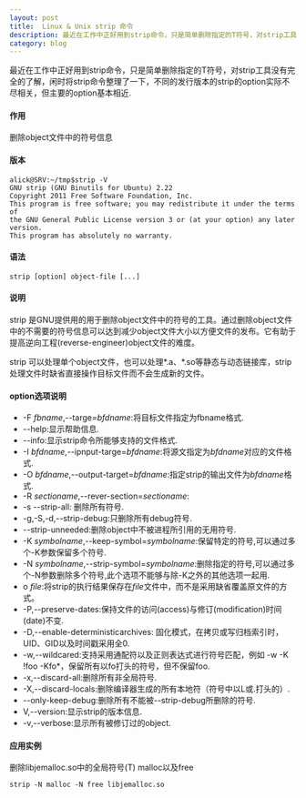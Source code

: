 ```yaml
---
layout: post
title:  Linux & Unix strip 命令
description: 最近在工作中正好用到strip命令，只是简单删除指定的T符号，对strip工具没有完全的了解，闲时将strip命令整理了一下，不同的发行版本的strip的option实际不尽相关，但主要的option基本相近。
category: blog
--- 
```



最近在工作中正好用到strip命令，只是简单删除指定的T符号，对strip工具没有完全的了解，闲时将strip命令整理了一下，不同的发行版本的strip的option实际不尽相关，但主要的option基本相近.

#### 作用

删除object文件中的符号信息

#### 版本

    alick@SRV:~/tmp$strip -V
    GNU strip (GNU Binutils for Ubuntu) 2.22
    Copyright 2011 Free Software Foundation, Inc.
    This program is free software; you may redistribute it under the terms of
    the GNU General Public License version 3 or (at your option) any later version.
    This program has absolutely no warranty.
    

#### 语法

    strip [option] object-file [...]
    

#### 说明

strip 是GNU提供用的用于删除object文件中的符号的工具。通过删除object文件中的不需要的符号信息可以达到减少object文件大小以方便文件的发布。它有助于提高逆向工程(reverse-engineer)object文件的难度。

strip 可以处理单个object文件，也可以处理*.a、*.so等静态与动态链接库，strip处理文件时缺省直接操作目标文件而不会生成新的文件。

#### option选项说明

*   -F *fbname*,--targe=*bfdname*:将目标文件指定为fbname格式.
*   --help:显示帮助信息.
*   --info:显示strip命令所能够支持的文件格式.
*   -I *bfdname*,--ipnput-targe=*bfdname*:将源文指定为*bfdname*对应的文件格式.
*   -O *bfdname*,--output-target=*bfdname*:指定strip的输出文件为*bfdname*格式.
*   -R *sectioname*,--rever-section=*sectioname*:
*   -s --strip-all: 删除所有符号.
*   -g,-S,-d,--strip-debug:只删除所有debug符号.
*   --strip-unneeded:删除object中不被进程所引用的无用符号.
*   -K *symbolname*,--keep-symbol=*symbolname*:保留特定的符号,可以通过多个-K参数保留多个符号.
*   -N *symbolname*,--strip-symbol=*symbolname*:删除指定的符号,可以通过多个-N参数删除多个符号,此个选项不能够与除-K之外的其他选项一起用.
*   o *file*:将strip的执行结果保存在*file*文件中，而不是采用缺省覆盖原文件的方式。
*   -P,--preserve-dates:保持文件的访问(access)与修订(modification)时间(date)不变. 
*   -D,--enable-deterministicarchives: 固化模式，在拷贝或写归档索引时，UID、GID以及时间戳采用全0.
*   -w,--wildcared:支持采用通配符以及正则表达式进行符号匹配，例如 -w -K !foo -Kfo*，保留所有以fo打头的符号，但不保留foo. 
*   -x,--discard-all:删除所有非全局符号.
*   -X,--discard-locals:删除编译器生成的所有本地符（符号中以L或.打头的）.
*   --only-keep-debug:删除所有不能被--strip-debug所删除的符号.
*   V,--version:显示strip的版本信息.
*   -v,--verbose:显示所有被修订过的object.

#### 应用实例

删除libjemalloc.so中的全局符号(T) malloc以及free

    strip -N malloc -N free libjemalloc.so

